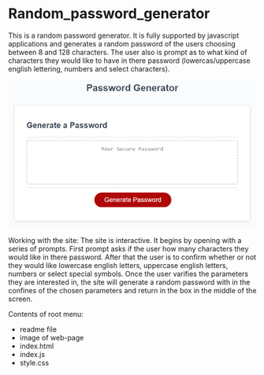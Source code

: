 # Random_password_generator
This is a random password generator.  It is fully supported by javascript applications and generates a random password of the users choosing
between 8 and 128 characters.  The user also is prompt as to what kind of characters they would like to have in there password (lowercas/uppercase english lettering, numbers and select characters).

![Image of random password generator site](web-siteimage.png)

Working with the site:
  The site is interactive. It begins by opening with a series of prompts.  First prompt asks if the user how many characters they would like in there password.
  After that the user is to confirm whether or not they would like lowercase english letters, uppercase english letters, numbers or select special symbols.  Once     the user varifies the parameters they are interested in, the site will generate a random password with in the confines of the chosen parameters and return in the   box in the middle of the screen. 

Contents of root menu:
  - readme file
  - image of web-page
  - index.html
  - index.js
  - style.css
  
  
  


